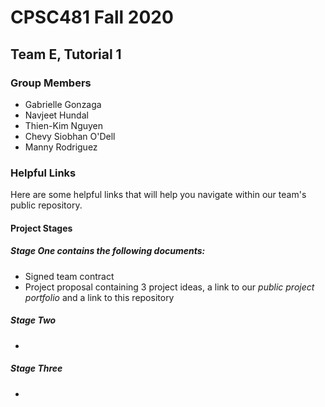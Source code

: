 # CPSC481 Fall 2020
## Team E, Tutorial 1

### Group Members
- Gabrielle Gonzaga
- Navjeet Hundal
- Thien-Kim Nguyen
- Chevy Siobhan O'Dell
- Manny Rodriguez

### Helpful Links
Here are some helpful links that will help you navigate within our team's public repository.

#### Project Stages
##### *Stage One* contains the following documents:
- Signed team contract
- Project proposal containing 3 project ideas, a link to our *public project portfolio* and a link to this repository

##### *Stage Two* 

- 

##### *Stage Three*

- 

